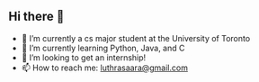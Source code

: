 ## Hi there 👋

<!--
**luthrasaara/luthrasaara** is a ✨ _special_ ✨ repository because its `README.md` (this file) appears on your GitHub profile.

Here are some ideas to get you started:

- 🔭 I’m currently a cs major student at the University of Toronto
- 🌱 I’m currently learning Python, Java and C
- 👯 I’m looking to get an internship!
- 🤔 I’m looking for help with ...
- 💬 Ask me about ...
- 📫 How to reach me: luthrasaara@gmail.com
- 😄 Pronouns: ...
- ⚡ Fun fact: ...
![](https://leetcard.jacoblin.cool/luthrasaara?cache=0)
-->

- 🔭 I’m currently a cs major student at the University of Toronto
- 🌱 I’m currently learning Python, Java, and C
- 👯 I’m looking to get an internship!
- 📫 How to reach me: luthrasaara@gmail.com
  





